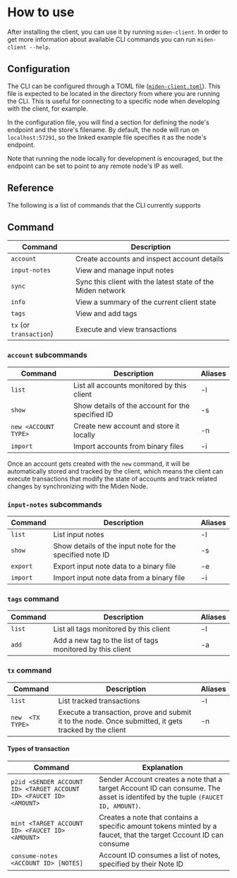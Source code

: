 # How to use

After installing the client, you can use it by running `miden-client`. In order to get more information about available CLI commands you can run `miden-client --help`.

## Configuration

The CLI can be configured through a TOML file ([`miden-client.toml`](https://github.com/0xPolygonMiden/miden-client/blob/main/miden-client.toml)). This file is expected to be located in the directory from where you are running the CLI. This is useful for connecting to a specific node when developing with the client, for example.

In the configuration file, you will find a section for defining the node's endpoint and the store's filename. By default, the node will run on `localhost:57291`, so the linked example file specifies it as the node's endpoint. 

Note that running the node locally for development is encouraged, but the endpoint can be set to point to any remote node's IP as well.

## Reference

The following is a list of commands that the CLI currently supports


  Command
  ---------
| Command      | Description                                                  |
|--------------|--------------------------------------------------------------|
| `account`      | Create accounts and inspect account details                 |
| `input-notes`  | View and manage input notes                                             |
| `sync`         | Sync this client with the latest state of the Miden network |
| `info`         | View a summary of the current client state                  |
| `tags`         | View and add tags                                            |
| `tx` (or `transaction`)           | Execute and view transactions            

### `account` subcommands

| Command | Description                                         | Aliases |
|---------|-----------------------------------------------------|---------|
| `list`    | List all accounts monitored by this client         | -l      |
| `show`    | Show details of the account for the specified ID   | -s      |
| `new <ACCOUNT TYPE>`     | Create new account and store it locally            | -n      |
| `import`  | Import accounts from binary files | -i      |

Once an account gets created with the `new` command, it will be automatically stored and tracked by the client, which means the client can execute transactions that modify the state of accounts and track related changes by synchronizing with the Miden Node.

### `input-notes` subcommands

| Command | Description                                                 | Aliases |
|---------|-------------------------------------------------------------|---------|
| `list`    | List input notes                                            | -l      |
| `show`    | Show details of the input note for the specified note ID   | -s      |
| `export`  | Export input note data to a binary file                    | -e      |
| `import`  | Import input note data from a binary file                  | -i      |

### `tags` command
| Command | Description                                              | Aliases |
|---------|----------------------------------------------------------|---------|
| `list`    | List all tags monitored by this client                   | -l      |
| `add`     | Add a new tag to the list of tags monitored by this client | -a      |

### `tx` command

| Command | Description                                              | Aliases |
|---------|----------------------------------------------------------|---------|
| `list`    | List tracked transactions                                        | -l      |
| `new  <TX TYPE>` | Execute a transaction, prove and submit it to the node. Once submitted, it gets tracked by the client   | -n      |

#### Types of transaction

| Command         | Explanation                                                                                                       |
|-----------------|-------------------------------------------------------------------------------------------------------------------|
| `p2id <SENDER ACCOUNT ID> <TARGET ACCOUNT ID> <FAUCET ID> <AMOUNT>`            | Sender Account creates a note that a target Account ID can consume. The asset is identifed by the tuple `(FAUCET ID, AMOUNT)`. |
| `mint <TARGET ACCOUNT ID> <FAUCET ID> <AMOUNT>`           | Creates a note that contains a specific amount tokens minted by a faucet, that the target Cccount ID can consume|
| `consume-notes  <ACCOUNT ID> [NOTES]`  | Account ID consumes a list of notes, specified by their Note ID |

